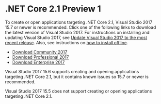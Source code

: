 # .NET Core 2.1 Preview 1

To create or open applications targeting .NET Core 2.1, Visual Studio 2017 15.7 or newer is recommended. Click one of the following links to download the latest version of Visual Studio 2017. For instructions on installing and updating Visual Studio 2017, see [Update Visual Studio 2017 to the most recent release](https://docs.microsoft.com/visualstudio/install/update-visual-studio). Also, see instructions on [how to install offline](https://docs.microsoft.com/visualstudio/install/create-an-offline-installation-of-visual-studio).

* [Download Community 2017](https://www.visualstudio.com/thank-you-downloading-visual-studio/?sku=Community&rel=15)
* [Download Professional 2017](https://www.visualstudio.com/thank-you-downloading-visual-studio/?sku=Professional&rel=15)
* [Download Enterprise 2017](https://www.visualstudio.com/thank-you-downloading-visual-studio/?sku=Enterprise&rel=15)

Visual Studio 2017 15.6 supports creating and opening applications targeting .NET Core 2.1, but it contains known issues so 15.7 or newer is recommended.

Visual Studio 2017 15.5 does not support creating or opening applications targeting .NET Core 2.1.
